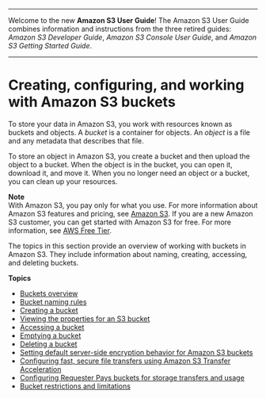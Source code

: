 --------

Welcome to the new **Amazon S3 User Guide**\! The Amazon S3 User Guide combines information and instructions from the three retired guides: *Amazon S3 Developer Guide*, *Amazon S3 Console User Guide*, and *Amazon S3 Getting Started Guide*\.

--------

# Creating, configuring, and working with Amazon S3 buckets<a name="creating-buckets-s3"></a>

To store your data in Amazon S3, you work with resources known as buckets and objects\. A *bucket* is a container for objects\. An *object* is a file and any metadata that describes that file\.

To store an object in Amazon S3, you create a bucket and then upload the object to a bucket\. When the object is in the bucket, you can open it, download it, and move it\. When you no longer need an object or a bucket, you can clean up your resources\.

**Note**  
With Amazon S3, you pay only for what you use\. For more information about Amazon S3 features and pricing, see [Amazon S3](http://aws.amazon.com/s3)\. If you are a new Amazon S3 customer, you can get started with Amazon S3 for free\. For more information, see [AWS Free Tier](http://aws.amazon.com/free)\.

The topics in this section provide an overview of working with buckets in Amazon S3\. They include information about naming, creating, accessing, and deleting buckets\.

**Topics**
+ [Buckets overview](UsingBucket.md)
+ [Bucket naming rules](bucketnamingrules.md)
+ [Creating a bucket](create-bucket-overview.md)
+ [Viewing the properties for an S3 bucket](view-bucket-properties.md)
+ [Accessing a bucket](access-bucket-intro.md)
+ [Emptying a bucket](empty-bucket.md)
+ [Deleting a bucket](delete-bucket.md)
+ [Setting default server\-side encryption behavior for Amazon S3 buckets](bucket-encryption.md)
+ [Configuring fast, secure file transfers using Amazon S3 Transfer Acceleration](transfer-acceleration.md)
+ [Configuring Requester Pays buckets for storage transfers and usage](RequesterPaysBuckets.md)
+ [Bucket restrictions and limitations](BucketRestrictions.md)